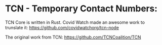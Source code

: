 # TCN - Temporary Contact Numbers:

TCN Core is written in Rust. Covid Watch made an awesome work to trunslate it:
https://github.com/covidwatchorg/tcn-node

The original work from TCN:
https://github.com/TCNCoalition/TCN
